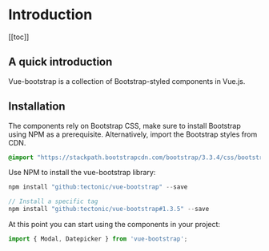 # Introduction

[[toc]]

## A quick introduction

Vue-bootstrap is a collection of Bootstrap-styled components in Vue.js.

## Installation

The components rely on Bootstrap CSS, make sure to install Bootstrap using NPM
as a prerequisite. Alternatively, import the Bootstrap styles from CDN.

```css
@import "https://stackpath.bootstrapcdn.com/bootstrap/3.3.4/css/bootstrap.min.css";
```

Use NPM to install the vue-bootstrap library:

```js
npm install "github:tectonic/vue-bootstrap" --save

// Install a specific tag
npm install "github:tectonic/vue-bootstrap#1.3.5" --save
```

At this point you can start using the components in your project:

```js
import { Modal, Datepicker } from 'vue-bootstrap';
```

